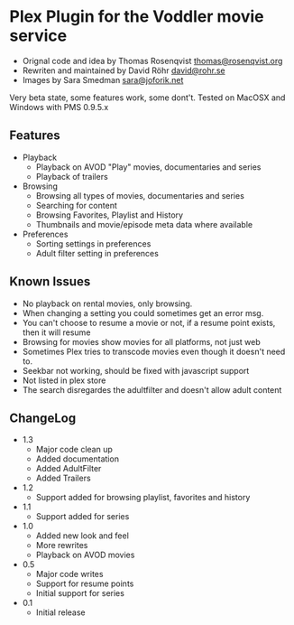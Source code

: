 # Plex Plugin for the Voddler movie service 

* Orignal code and idea by Thomas Rosenqvist <thomas@rosenqvist.org>
* Rewriten and maintained by David Röhr <david@rohr.se>
* Images by Sara Smedman <sara@joforik.net>

Very beta state, some features work, some dont't. Tested on MacOSX and Windows with PMS 0.9.5.x

## Features

* Playback
    * Playback on AVOD "Play" movies, documentaries and series
    * Playback of trailers
* Browsing
    * Browsing all types of movies, documentaries and series
    * Searching for content
    * Browsing Favorites, Playlist and History
    * Thumbnails and movie/episode meta data where available
* Preferences
    * Sorting settings in preferences
    * Adult filter setting in preferences

## Known Issues

* No playback on rental movies, only browsing.
* When changing a setting you could sometimes get an error msg.
* You can't choose to resume a movie or not, if a resume point exists, then it will resume
* Browsing for movies show movies for all platforms, not just web
* Sometimes Plex tries to transcode movies even though it doesn't need to.
* Seekbar not working, should be fixed with javascript support
* Not listed in plex store
* The search disregardes the adultfilter and doesn't allow adult content

## ChangeLog

* 1.3
    * Major code clean up
    * Added documentation
    * Added AdultFilter
    * Added Trailers
* 1.2
    * Support added for browsing playlist, favorites and history
* 1.1
    * Support added for series
* 1.0
    * Added new look and feel
    * More rewrites
    * Playback on AVOD movies
* 0.5
    * Major code writes
    * Support for resume points
    * Initial support for series
* 0.1
    * Initial release
